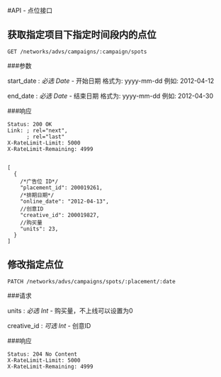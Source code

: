 #API - 点位接口

<h2 id="p1">获取指定项目下指定时间段内的点位</h2>

    GET /networks/advs/campaigns/:campaign/spots

###参数

start\_date
: _必选_ *Date* - 开始日期 格式为: yyyy-mm-dd 例如: 2012-04-12

end\_date
: _必选_ *Date* - 结束日期 格式为: yyyy-mm-dd 例如: 2012-04-30

###响应

<pre class="headers">
<code>Status: 200 OK
Link: <http://api.trackmaster.com.cn/networks/advs/campaigns/:campaign/spots?page=2>; rel="next",
      <http://api.trackmaster.com.cn/networks/advs/campaigns/:campaign/spots?page=10>; rel="last"
X-RateLimit-Limit: 5000
X-RateLimit-Remaining: 4999
</code></pre>
<pre class="highlight">
<code class="language-javascript">
[
  {
    /*广告位 ID*/
    "placement_id": 200019261,
    /*排期日期*/
    "online_date": "2012-04-13",
    //创意ID
    "creative_id": 200019827,
    //购买量
    "units": 23,
  }
]
</code></pre>

<h2 id="p2">修改指定点位</h2>

    PATCH /networks/advs/campaigns/spots/:placement/:date

###请求

units
: _必选_ *Int* - 购买量，不上线可以设置为0

creative\_id
: _可选_ *Int* - 创意ID

###响应

<pre class="headers no-response">
<code>Status: 204 No Content
X-RateLimit-Limit: 5000
X-RateLimit-Remaining: 4999
</code></pre>


